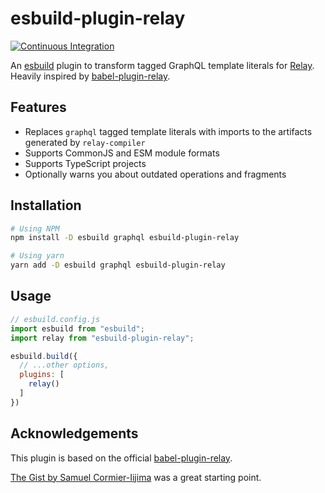 # esbuild-plugin-relay

[![Continuous Integration](https://github.com/smartvokat/esbuild-plugin-relay/actions/workflows/ci.yaml/badge.svg?branch=main)](https://github.com/smartvokat/esbuild-plugin-relay/actions/workflows/ci.yaml)

An [esbuild](https://esbuild.github.io/) plugin to transform tagged GraphQL template literals for [Relay](https://relay.dev/). Heavily inspired by [babel-plugin-relay](https://www.npmjs.com/package/babel-plugin-relay).

## Features

- Replaces `graphql` tagged template literals with imports to the artifacts generated by `relay-compiler`
- Supports CommonJS and ESM module formats
- Supports TypeScript projects
- Optionally warns you about outdated operations and fragments

## Installation

```sh
# Using NPM
npm install -D esbuild graphql esbuild-plugin-relay

# Using yarn
yarn add -D esbuild graphql esbuild-plugin-relay
```

## Usage

```js
// esbuild.config.js
import esbuild from "esbuild";
import relay from "esbuild-plugin-relay";

esbuild.build({
  // ...other options,
  plugins: [
    relay()
  ]
})
```

## Acknowledgements

This plugin is based on the official [babel-plugin-relay](https://www.npmjs.com/package/babel-plugin-relay).

[The Gist by Samuel Cormier-Iijima](https://gist.github.com/sciyoshi/34e5865f2523848f0d60b4cdd49382ee) was a great starting point.
